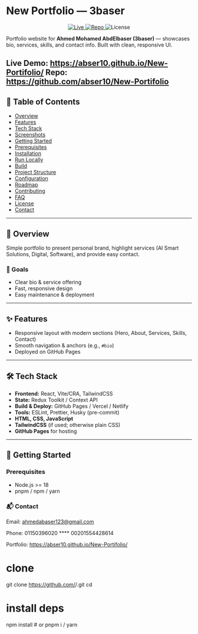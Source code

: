 # New Portfolio — 3baser


<p align="center">
<a href="https://abser10.github.io/New-Portifolio/">
<img alt="Live" src="https://img.shields.io/badge/Live-Demo-success">
</a>
<a href="https://github.com/abser10/New-Portifolio">
<img alt="Repo" src="https://img.shields.io/badge/GitHub-Repo-black?logo=github">
</a>
<img alt="License" src="https://img.shields.io/badge/License-MIT-green">
</p>


Portfolio website for **Ahmed Mohamed AbdElbaser (3baser)** — showcases bio, services, skills, and contact info. Built with clean, responsive UI.


**Live Demo:** https://abser10.github.io/New-Portifolio/
**Repo:** https://github.com/abser10/New-Portifolio
---


## 🧭 Table of Contents
- [Overview](#-overview)
- [Features](#-features)
- [Tech Stack](#-tech-stack)
- [Screenshots](#-screenshots)
- [Getting Started](#-getting-started)
- [Prerequisites](#prerequisites)
- [Installation](#installation)
- [Run Locally](#run-locally)
- [Build](#build)
- [Project Structure](#-project-structure)
- [Configuration](#-configuration)
- [Roadmap](#-roadmap)
- [Contributing](#-contributing)
- [FAQ](#-faq)
- [License](#-license)
- [Contact](#-contact)


---


## 🔎 Overview
Simple portfolio to present personal brand, highlight services (AI Smart Solutions, Digital, Software), and provide easy contact.


### 🎯 Goals
- Clear bio & service offering
- Fast, responsive design
- Easy maintenance & deployment


---


## ✨ Features
- Responsive layout with modern sections (Hero, About, Services, Skills, Contact)
- Smooth navigation & anchors (e.g., `#bio`)
- Deployed on GitHub Pages
---


## 🛠️ Tech Stack
- **Frontend:** React, Vite/CRA, TailwindCSS
- **State:** Redux Toolkit / Context API
- **Build & Deploy:** GitHub Pages / Vercel / Netlify
- **Tools:** ESLint, Prettier, Husky (pre-commit)
- **HTML, CSS, JavaScript**
- **TailwindCSS** (if used; otherwise plain CSS)
- **GitHub Pages** for hosting


---



## 🚀 Getting Started


### Prerequisites
- Node.js >= 18
- pnpm / npm / yarn


### 📬 Contact

Email:  ahmedabaser123@gmail.com

Phone:  01150396020 **** 00201554428614

Portfolio: https://abser10.github.io/New-Portifolio/
# clone






git clone https://github.com/<USER>/<REPO>.git
cd <REPO>


# install deps
npm install # or pnpm i / yarn
